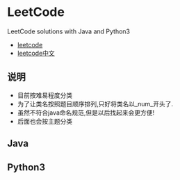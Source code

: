# LeetCode
LeetCode solutions with Java and Python3

+ [leetcode](https://leetcode.com/)
+ [leetcode中文](https://leetcode-cn.com/)

## 说明

 + 目前按难易程度分类
 + 为了让类名按照题目顺序排列,只好将类名以_num_开头了.
 + 虽然不符合java命名规范,但是以后找起来会更方便!
 + 后面也会按主题分类

## Java


## Python3